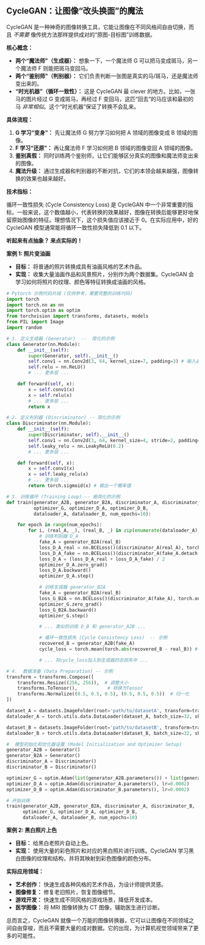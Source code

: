 ## CycleGAN：让图像“改头换面”的魔法

CycleGAN 是一种神奇的图像转换工具，它能让图像在不同风格间自由切换，而且 *不需要* 像传统方法那样提供成对的“原图-目标图”训练数据。

**核心概念：**

*   **两个“魔法师”（生成器）：** 想象一下，一个魔法师 G 可以把马变成斑马，另一个魔法师 F 则能把斑马变回马。
*   **两个“鉴别师”（判别器）：** 它们负责判断一张图是真实的马/斑马，还是魔法师变出来的。
*   **“时光机器”（循环一致性）：** 这是 CycleGAN 最 clever 的地方。比如，一张马的图片经过 G 变成斑马，再经过 F 变回马，这匹“回去”的马应该和最初的马 *非常相似*。这个“时光机器”保证了转换不会乱来。

**具体流程：**

1.  **G 学习“变身”：** 先让魔法师 G 努力学习如何把 A 领域的图像变成 B 领域的图像。
2.  **F 学习“还原”：** 再让魔法师 F 学习如何把 B 领域的图像变回 A 领域的图像。
3.  **鉴别真假：** 同时训练两个鉴别师，让它们能够区分真实的图像和魔法师变出来的图像。
4.  **魔法升级：** 通过生成器和判别器的不断对抗，它们的本领会越来越强，图像转换的效果也越来越好。

**技术指标：**

循环一致性损失 (Cycle Consistency Loss) 是 CycleGAN 中一个非常重要的指标。一般来说，这个数值越小，代表转换的效果越好，图像在转换后能够更好地保留原始图像的特征。理想情况下，这个损失值应该接近于 0。在实际应用中，好的 CycleGAN 模型通常能将循环一致性损失降低到 0.1 以下。

**听起来有点抽象？ 来点实际的！**

**案例 1: 照片变油画**

*   **目标：** 将普通的照片转换成具有油画风格的艺术作品。
*   **实现：** 收集大量油画作品和风景照片，分别作为两个数据集。CycleGAN 会学习如何将照片的纹理、颜色等特征转换成油画的风格。

```python
# Pytorch 示例代码片段 (仅供参考，需要完整的训练代码)
import torch
import torch.nn as nn
import torch.optim as optim
from torchvision import transforms, datasets, models
from PIL import Image
import random

# 1. 定义生成器 (Generator)  --  简化的示例
class Generator(nn.Module):
    def __init__(self):
        super(Generator, self).__init__()
        self.conv1 = nn.Conv2d(3, 64, kernel_size=7, padding=3) # 输入通道3，输出通道64
        self.relu = nn.ReLU()
        # ... 更多层 ...

    def forward(self, x):
        x = self.conv1(x)
        x = self.relu(x)
        # ... 更多层 ...
        return x

# 2. 定义判别器 (Discriminator) -- 简化的示例
class Discriminator(nn.Module):
    def __init__(self):
        super(Discriminator, self).__init__()
        self.conv1 = nn.Conv2d(3, 64, kernel_size=4, stride=2, padding=1)
        self.leaky_relu = nn.LeakyReLU(0.2)
        # ... 更多层 ...

    def forward(self, x):
        x = self.conv1(x)
        x = self.leaky_relu(x)
        # ... 更多层 ...
        return torch.sigmoid(x) # 输出一个概率值

# 3. 训练循环 (Training Loop) -- 极简化的示例
def train(generator_A2B, generator_B2A, discriminator_A, discriminator_B,
          optimizer_G, optimizer_D_A, optimizer_D_B,
          dataloader_A, dataloader_B, num_epochs=10):

    for epoch in range(num_epochs):
        for i, (real_A, _), (real_B, _) in zip(enumerate(dataloader_A), enumerate(dataloader_B)): # 假设dataloader输出图像和标签
            # 训练判别器 D_A
            fake_A = generator_B2A(real_B)
            loss_D_A_real = nn.BCELoss()(discriminator_A(real_A), torch.ones_like(discriminator_A(real_A)))
            loss_D_A_fake = nn.BCELoss()(discriminator_A(fake_A.detach()), torch.zeros_like(discriminator_A(fake_A)))
            loss_D_A = (loss_D_A_real + loss_D_A_fake) / 2
            optimizer_D_A.zero_grad()
            loss_D_A.backward()
            optimizer_D_A.step()

            # 训练生成器 generator_B2A
            fake_A = generator_B2A(real_B)
            loss_G_B2A = nn.BCELoss()(discriminator_A(fake_A), torch.ones_like(discriminator_A(fake_A))) # 希望fake_A能骗过D_A
            optimizer_G.zero_grad()
            loss_G_B2A.backward()
            optimizer_G.step()

            # ... 类似的训练 D_B 和 generator_A2B ...

            # 循环一致性损失 (Cycle Consistency Loss)  -- 示例
            recovered_B = generator_A2B(fake_A)
            cycle_loss = torch.mean(torch.abs(recovered_B - real_B)) # L1 loss

            # ... 将cycle_loss加入到生成器的总损失中 ...

# 4.  数据准备 (Data Preparation) -- 示例
transform = transforms.Compose([
    transforms.Resize((256, 256)),  # 调整大小
    transforms.ToTensor(),           # 转换为Tensor
    transforms.Normalize((0.5, 0.5, 0.5), (0.5, 0.5, 0.5))  # 归一化
])

dataset_A = datasets.ImageFolder(root='path/to/datasetA', transform=transform) #  例如：'path/to/油画数据集'
dataloader_A = torch.utils.data.DataLoader(dataset_A, batch_size=32, shuffle=True)

dataset_B = datasets.ImageFolder(root='path/to/datasetB', transform=transform) # 例如：'path/to/风景照片数据集'
dataloader_B = torch.utils.data.DataLoader(dataset_B, batch_size=32, shuffle=True)

#  模型初始化和优化器设置 (Model Initialization and Optimizer Setup)
generator_A2B = Generator()
generator_B2A = Generator()
discriminator_A = Discriminator()
discriminator_B = Discriminator()

optimizer_G = optim.Adam(list(generator_A2B.parameters()) + list(generator_B2A.parameters()), lr=0.0002)
optimizer_D_A = optim.Adam(discriminator_A.parameters(), lr=0.0002)
optimizer_D_B = optim.Adam(discriminator_B.parameters(), lr=0.0002)

# 开始训练
train(generator_A2B, generator_B2A, discriminator_A, discriminator_B,
      optimizer_G, optimizer_D_A, optimizer_D_B,
      dataloader_A, dataloader_B, num_epochs=10)

```

**案例 2:  黑白照片上色**

*   **目标：**  给黑白老照片自动上色。
*   **实现：**  使用大量的彩色照片和对应的黑白照片进行训练。CycleGAN 学习黑白图像的纹理和结构，并将其映射到彩色图像的颜色分布。

**实际应用领域：**

*   **艺术创作：**  快速生成各种风格的艺术作品，为设计师提供灵感。
*   **图像修复：**  修复老旧照片，恢复图像细节。
*   **游戏开发：**  快速生成不同风格的游戏场景，降低开发成本。
*   **医学图像：**  将 MRI 图像转换为 CT 图像，辅助医生进行诊断。

总而言之，CycleGAN 就像一个万能的图像转换器，它可以让图像在不同领域之间自由穿梭，而且不需要大量的成对数据。它的出现，为计算机视觉领域带来了更多的可能性。